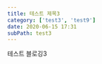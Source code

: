 ```yaml
---
title: 테스트 제목3
category: ['test3', 'test9']
date: 2020-06-15 17:31
subPath: test3
---
```


테스트 블로깅3
